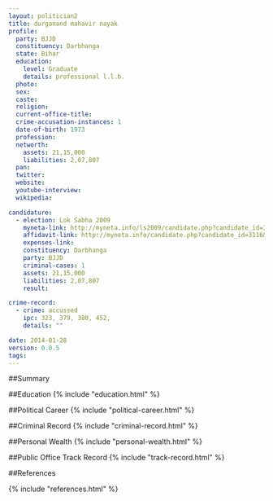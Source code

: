 ```yaml
---
layout: politician2
title: durganand mahavir nayak
profile: 
  party: BJJD
  constituency: Darbhanga
  state: Bihar
  education: 
    level: Graduate
    details: professional l.l.b.
  photo: 
  sex: 
  caste: 
  religion: 
  current-office-title: 
  crime-accusation-instances: 1
  date-of-birth: 1973
  profession: 
  networth: 
    assets: 21,15,000
    liabilities: 2,07,807
  pan: 
  twitter: 
  website: 
  youtube-interview: 
  wikipedia: 

candidature: 
  - election: Lok Sabha 2009
    myneta-link: http://myneta.info/ls2009/candidate.php?candidate_id=3116
    affidavit-link: http://myneta.info/candidate.php?candidate_id=3116&scan=original
    expenses-link: 
    constituency: Darbhanga 
    party: BJJD
    criminal-cases: 1
    assets: 21,15,000
    liabilities: 2,07,807
    result:  

crime-record: 
  - crime: accussed
    ipc: 323, 379, 380, 452,
    details: "" 

date: 2014-01-28
version: 0.0.5
tags: 
---
```

##Summary


##Education
{% include "education.html" %}


##Political Career
{% include "political-career.html" %}


##Criminal Record
{% include "criminal-record.html" %}


##Personal Wealth
{% include "personal-wealth.html" %}


##Public Office Track Record
{% include "track-record.html" %}


##References


{% include "references.html" %}